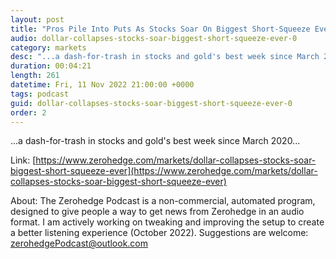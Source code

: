 ```yaml
---
layout: post
title: "Pros Pile Into Puts As Stocks Soar On Biggest Short-Squeeze Ever"
audio: dollar-collapses-stocks-soar-biggest-short-squeeze-ever-0
category: markets
desc: "...a dash-for-trash in stocks and gold's best week since March 2020..."
duration: 00:04:21
length: 261
datetime: Fri, 11 Nov 2022 21:00:00 +0000
tags: podcast
guid: dollar-collapses-stocks-soar-biggest-short-squeeze-ever-0
order: 2
---
```

...a dash-for-trash in stocks and gold's best week since March 2020...

Link: [https://www.zerohedge.com/markets/dollar-collapses-stocks-soar-biggest-short-squeeze-ever](https://www.zerohedge.com/markets/dollar-collapses-stocks-soar-biggest-short-squeeze-ever)

About: The Zerohedge Podcast is a non-commercial, automated program, designed to give people a way to get news from Zerohedge in an audio format.  I am actively working on tweaking and improving the setup to create a better listening experience (October 2022).  Suggestions are welcome: [zerohedgePodcast@outlook.com](mailto:zerohedgePodcast@outlook.com)